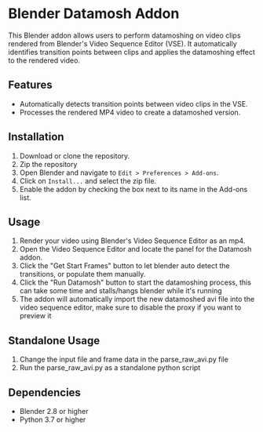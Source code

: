 # Blender Datamosh Addon

This Blender addon allows users to perform datamoshing on video clips rendered from Blender's Video Sequence Editor (VSE). It automatically identifies transition points between clips and applies the datamoshing effect to the rendered video.

## Features

- Automatically detects transition points between video clips in the VSE.
- Processes the rendered MP4 video to create a datamoshed version.

## Installation

1. Download or clone the repository.
2. Zip the repository
3. Open Blender and navigate to `Edit > Preferences > Add-ons`.
4. Click on `Install...` and select the zip file.
5. Enable the addon by checking the box next to its name in the Add-ons list.

## Usage

1. Render your video using Blender's Video Sequence Editor as an mp4.
2. Open the Video Sequence Editor and locate the panel for the Datamosh addon.
3. Click the "Get Start Frames" button to let blender auto detect the transitions, or populate them manually.
4. Click the "Run Datamosh" button to start the datamoshing process, this can take some time and stalls/hangs blender while it's running
5. The addon will automatically import the new datamoshed avi file into the video sequence editor, make sure to disable the proxy if you want to preview it

## Standalone Usage

1. Change the input file and frame data in the parse_raw_avi.py file
2. Run the parse_raw_avi.py as a standalone python script

## Dependencies

- Blender 2.8 or higher
- Python 3.7 or higher
